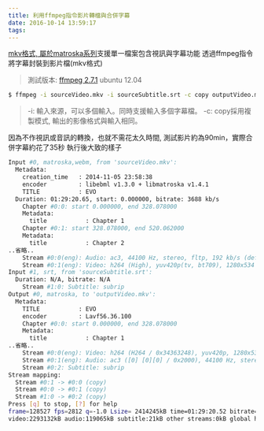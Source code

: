 ```yaml
---
title: 利用ffmpeg指令影片轉檔與合併字幕
date: 2016-10-14 13:59:17
tags:
---
```


[mkv格式, 屬於matroska系列](https://zh.wikipedia.org/wiki/Matroska)支援單一檔案包含視訊與字幕功能
透過ffmpeg指令將字幕封裝到影片檔(mkv格式)
> 測試版本: [ffmpeg 2.7.1](https://www.johnvansickle.com/ffmpeg/) ubuntu 12.04
``` bash
$ ffmpeg -i sourceVideo.mkv -i sourceSubtitle.srt -c copy outputVideo.mkv
```
> -i: 輸入來源，可以多個輸入。同時支援輸入多個字幕檔。
> -c: copy採用複製模式, 輸出的影像格式與輸入相同。

因為不作視訊或音訊的轉換，也就不需花太久時間, 測試影片約為90min，實際合併字幕約花了35秒
執行後大致的樣子
``` bash
Input #0, matroska,webm, from 'sourceVideo.mkv':
  Metadata:
    creation_time   : 2014-11-05 23:58:38
    encoder         : libebml v1.3.0 + libmatroska v1.4.1
    TITLE           : EVO
  Duration: 01:29:20.65, start: 0.000000, bitrate: 3688 kb/s
    Chapter #0:0: start 0.000000, end 328.078000
    Metadata:
      title           : Chapter 1
    Chapter #0:1: start 328.078000, end 520.062000
    Metadata:
      title           : Chapter 2
..省略..
    Stream #0:0(eng): Audio: ac3, 44100 Hz, stereo, fltp, 192 kb/s (default)
    Stream #0:1(eng): Video: h264 (High), yuv420p(tv, bt709), 1280x534 [SAR 1:1 DAR 640:267], 23.98 fps, 23.98 tbr, 1k tbn, 180k tbc (default)
Input #1, srt, from 'sourceSubtitle.srt':
  Duration: N/A, bitrate: N/A
    Stream #1:0: Subtitle: subrip
Output #0, matroska, to 'outputVideo.mkv':
  Metadata:
    TITLE           : EVO
    encoder         : Lavf56.36.100
    Chapter #0:0: start 0.000000, end 328.078000
    Metadata:
      title           : Chapter 1
..省略..
    Stream #0:0(eng): Video: h264 (H264 / 0x34363248), yuv420p, 1280x534 [SAR 1:1 DAR 640:267], q=2-31, 23.98 fps, 23.98 tbr, 1k tbn, 1k tbc (default)
    Stream #0:1(eng): Audio: ac3 ([0] [0][0] / 0x2000), 44100 Hz, stereo, 192 kb/s (default)
    Stream #0:2: Subtitle: subrip
Stream mapping:
  Stream #0:1 -> #0:0 (copy)
  Stream #0:0 -> #0:1 (copy)
  Stream #1:0 -> #0:2 (copy)
Press [q] to stop, [?] for help
frame=128527 fps=2812 q=-1.0 Lsize= 2414245kB time=01:29:20.52 bitrate=3689.5kbits/s    
video:2293132kB audio:119065kB subtitle:21kB other streams:0kB global headers:0kB muxing overhead: 0.084050%
```
